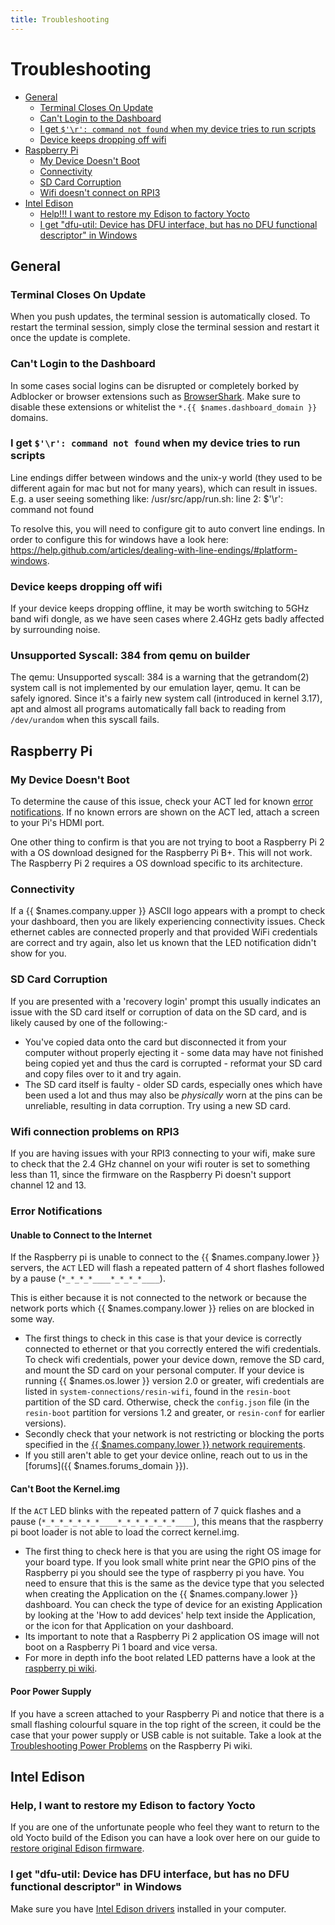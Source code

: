 ```yaml
---
title: Troubleshooting
---
```


# Troubleshooting

* [General](#general)
  * [Terminal Closes On Update](#terminal-closes-on-update)
  * [Can't Login to the Dashboard](#can-t-login-to-the-dashboard)
  * [I get `$'\r': command not found` when my device tries to run scripts](#i-get-r-command-not-found-when-my-device-tries-to-run-scripts)
  * [Device keeps dropping off wifi](#device-keeps-dropping-off-wifi)
* [Raspberry Pi](#raspberry-pi)
  * [My Device Doesn't Boot](#my-device-doesn-t-boot)
  * [Connectivity](#connectivity)
  * [SD Card Corruption](#sd-card-corruption)
  * [Wifi doesn't connect on RPI3](#wifi-connection-problems-on-rpi3)
* [Intel Edison](#intel-edison)
  * [Help!!! I want to restore my Edison to factory Yocto](#help-i-want-to-restore-my-edison-to-factory-yocto)
  * [I get "dfu-util: Device has DFU interface, but has no DFU functional descriptor" in Windows](#i-get-dfu-util-device-has-dfu-interface-but-has-no-dfu-functional-descriptor-in-windows)

## General

### Terminal Closes On Update

When you push updates, the terminal session is automatically closed. To restart the terminal session, simply close the terminal session and restart it once the update is complete.

### Can't Login to the Dashboard

In some cases social logins can be disrupted or completely borked by Adblocker or browser extensions such as [BrowserShark](https://chrome.google.com/webstore/detail/browsershark/jhbjnipjccjloncefdoknhicbnbjaefh?hl=en). Make sure to disable these extensions or whitelist the `*.{{ $names.dashboard_domain }}` domains.

### I get `$'\r': command not found` when my device tries to run scripts
Line endings differ between windows and the unix-y world (they used to be different again for mac but not for many years), which can result in issues. E.g. a user seeing something like:
/usr/src/app/run.sh: line 2: $'\r': command not found

To resolve this, you will need to configure git to auto convert line endings. In order to configure this for windows have a look here: https://help.github.com/articles/dealing-with-line-endings/#platform-windows.

### Device keeps dropping off wifi
If your device keeps dropping offline, it may be worth switching to 5GHz band wifi dongle, as we have seen cases where 2.4GHz gets badly affected by surrounding noise.

### Unsupported Syscall: 384 from qemu on builder
The qemu: Unsupported syscall: 384 is a warning that the getrandom(2) system call is not implemented by our emulation layer, qemu. It can be safely ignored. Since it's a fairly new system call (introduced in kernel 3.17), apt and almost all programs automatically fall back to reading from `/dev/urandom` when this syscall fails.

## Raspberry Pi

### My Device Doesn't Boot

To determine the cause of this issue, check your ACT led for known [error notifications][error]. If no known errors are shown on the ACT led, attach a screen to your Pi's HDMI port.

One other thing to confirm is that you are not trying to boot a Raspberry Pi 2 with a OS download designed for the Raspberry Pi B+. This will not work. The Raspberry Pi 2 requires a OS download specific to its architecture.

### Connectivity

If a {{ $names.company.upper }} ASCII logo appears with a prompt to check your dashboard, then you are likely experiencing connectivity issues. Check ethernet cables are connected properly and that provided WiFi credentials are correct and try again, also let us known that the LED notification didn't show for you.

### SD Card Corruption

If you are presented with a 'recovery login' prompt this usually indicates an issue with the SD card itself or corruption of data on the SD card, and is likely caused by one of the following:-

* You've copied data onto the card but disconnected it from your computer without properly ejecting it - some data may have not finished being copied yet and thus the card is corrupted - reformat your SD card and copy files over to it and try again.
* The SD card itself is faulty - older SD cards, especially ones which have been used a lot and thus may also be *physically* worn at the pins can be unreliable, resulting in data corruption. Try using a new SD card.

### Wifi connection problems on RPI3
If you are having issues with your RPI3 connecting to your wifi, make sure
to check that the 2.4 GHz channel on your wifi router is set to something less than 11, since
the firmware on the Raspberry Pi doesn't support channel 12 and 13.

### Error Notifications

#### Unable to Connect to the Internet
If the Raspberry pi is unable to connect to the {{ $names.company.lower }} servers, the `ACT` LED will flash a repeated pattern of 4 short flashes followed by a pause (`*_*_*_*____*_*_*_*____`).

This is either because it is not connected to the network or because the network ports which {{ $names.company.lower }} relies on are blocked in some way.

* The first things to check in this case is that your device is correctly connected to ethernet or that you correctly entered the wifi credentials. To check wifi credentials, power your device down, remove the SD card, and mount the SD card on your personal computer. If your device is running {{ $names.os.lower }} version 2.0 or greater, wifi credentials are listed in `system-connections/resin-wifi`, found in the `resin-boot` partition of the SD card. Otherwise, check the `config.json` file (in the `resin-boot` partition for versions 1.2 and greater, or `resin-conf` for earlier versions).
* Secondly check that your network is not restricting or blocking the ports specified in the [{{ $names.company.lower }} network requirements](/reference/OS/network/2.x/#network-requirements).
* If you still aren't able to get your device online, reach out to us in the [forums]({{ $names.forums_domain }}).

#### Can't Boot the Kernel.img
If the `ACT` LED blinks with the repeated pattern of 7 quick flashes and a pause (`*_*_*_*_*_*_*____*_*_*_*_*_*_*____`), this means that the raspberry pi boot loader is not able to load the correct kernel.img.
* The first thing to check here is that you are using the right OS image for your board type. If you look small white print near the GPIO pins of the Raspberry pi you should see the type of raspberry pi you have. You need to ensure that this is the same as the device type that you selected when creating the Application on the {{ $names.company.lower }} dashboard. You can check the type of device for an existing Application by looking at the 'How to add devices' help text inside the Application, or the icon for that Application on your dashboard.
* Its important to note that a Raspberry Pi 2 application OS image will not boot on a Raspberry Pi 1 board and vice versa.
* For more in depth info the boot related LED patterns have a look at the [raspberry pi wiki](http://elinux.org/R-Pi_Troubleshooting#Green_LED_blinks_in_a_specific_pattern).

#### Poor Power Supply
If you have a screen attached to your Raspberry Pi and notice that there is a small flashing colourful square in the top right of the screen, it could be the case that your power supply or USB cable is not suitable. Take a look at the [Troubleshooting Power Problems](http://elinux.org/R-Pi_Troubleshooting#Troubleshooting_power_problems) on the Raspberry Pi wiki.

## Intel Edison

### Help, I want to restore my Edison to factory Yocto

If you are one of the unfortunate people who feel they want to return to the old Yocto build of the Edison you can have a look over here on our guide to [restore original Edison firmware](/faq/troubleshooting/restore-edison).

### I get "dfu-util: Device has DFU interface, but has no DFU functional descriptor" in Windows

Make sure you have [Intel Edison drivers](https://software.intel.com/en-us/iot/hardware/edison/downloads) installed in your computer.

[error]:#error-notifications
